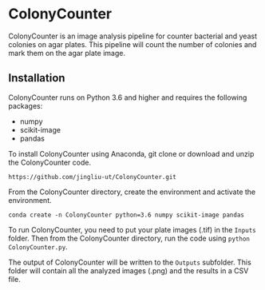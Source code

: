 # ColonyCounter

ColonyCounter is an image analysis pipeline for counter bacterial and yeast 
colonies on agar plates. This pipeline will count the number of colonies and 
mark them on the agar plate image.

## Installation

ColonyCounter runs on Python 3.6 and higher and requires the following packages:
- numpy
- scikit-image
- pandas

To install ColonyCounter using Anaconda, git clone or download and unzip the 
ColonyCounter code.

`https://github.com/jingliu-ut/ColonyCounter.git`

From the ColonyCounter directory, create the environment 
and activate the environment.

`conda create -n ColonyCounter python=3.6 numpy scikit-image pandas`

To run ColonyCounter, you need to put your plate images (.tif) in the 
`Inputs` folder. Then from the ColonyCounter directory, run the code using 
`python ColonyCounter.py`.

The output of ColonyCounter will be written to the `Outputs` subfolder. This 
folder will contain all the analyzed images (.png) and the results in a CSV 
file.
